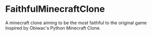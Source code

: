 # FaithfulMinecraftClone
A minecraft clone aiming to be the most faithful to the original game
Inspired by Obiwac's Python Minecraft Clone.
